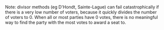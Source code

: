 Note: divisor methods (eg D'Hondt, Sainte-Lague) can fail catastrophically if there is a very low number of voters, because it quickly divides the number of voters to 0. When all or most parties have 0 votes, there is no meaningful way to find the party with the most votes to award a seat to.
